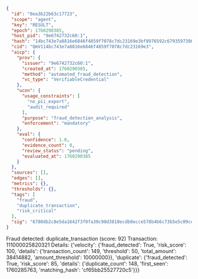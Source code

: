 ```json
{
  "id": "0ea3b22b63c17723",
  "scope": "agent",
  "key": "RESULT",
  "epoch": 1760290385,
  "host_pid": "9e6742732c60:1",
  "hash": "14bc743e7a8816e6846f4859f7078c7dc23169e3bf8976592c6793597386f028",
  "cid": "QmV114bc743e7a8816e6846f4859f7078c7dc23169e3",
  "aicp": {
    "prov": {
      "issuer": "9e6742732c60:1",
      "created_at": 1760290385,
      "method": "automated_fraud_detection",
      "vc_type": "VerifiableCredential"
    },
    "ucon": {
      "usage_constraints": [
        "no_pii_export",
        "audit_required"
      ],
      "purpose": "fraud_detection_analysis",
      "enforcement": "mandatory"
    },
    "eval": {
      "confidence": 1.0,
      "evidence_count": 0,
      "review_status": "pending",
      "evaluated_at": 1760290385
    }
  },
  "sources": [],
  "edges": [],
  "metrics": {},
  "thresholds": {},
  "tags": [
    "fraud",
    "duplicate_transaction",
    "risk_critical"
  ],
  "sig": "6780db2c8e5da1642f3f0fa30c90d3810ecdb0ecce578b4b6c73b5e5c09ce5e0"
}
```

Fraud detected: duplicate_transaction (score: 92)
Transaction: 111000025820321
Details: {'velocity': {'fraud_detected': True, 'risk_score': 100, 'details': {'transaction_count': 149, 'threshold': 50, 'total_amount': 38414882, 'amount_threshold': 10000000}}, 'duplicate': {'fraud_detected': True, 'risk_score': 85, 'details': {'duplicate_count': 148, 'first_seen': 1760285763, 'matching_hash': 'cf65bb25527720c5'}}}